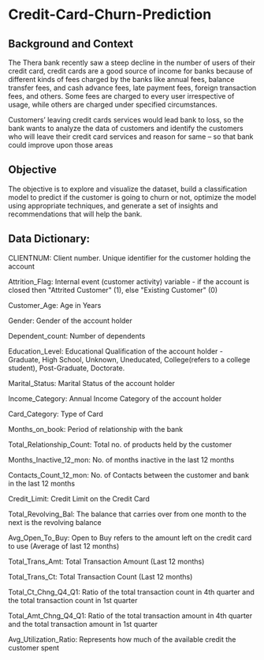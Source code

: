 # Credit-Card-Churn-Prediction

## Background and Context
The Thera bank recently saw a steep decline in the number of users of their credit card, credit cards are a good source of income for banks because of different kinds of fees charged by the banks like annual fees, balance transfer fees, and cash advance fees, late payment fees, foreign transaction fees, and others. Some fees are charged to every user irrespective of usage, while others are charged under specified circumstances.

Customers’ leaving credit cards services would lead bank to loss, so the bank wants to analyze the data of customers and identify the customers who will leave their credit card services and reason for same – so that bank could improve upon those areas

## Objective
The objective is to explore and visualize the dataset, build a classification model to predict if the customer is going to churn or not, optimize the model using appropriate techniques, and generate a set of insights and recommendations that will help the bank.

## Data Dictionary:
CLIENTNUM: Client number. Unique identifier for the customer holding the account

Attrition_Flag: Internal event (customer activity) variable - if the account is closed then "Attrited Customer" (1), else "Existing Customer" (0)

Customer_Age: Age in Years

Gender: Gender of the account holder

Dependent_count: Number of dependents

Education_Level: Educational Qualification of the account holder - Graduate, High School, Unknown, Uneducated, College(refers to a college student), Post-Graduate, Doctorate.

Marital_Status: Marital Status of the account holder

Income_Category: Annual Income Category of the account holder

Card_Category: Type of Card

Months_on_book: Period of relationship with the bank

Total_Relationship_Count: Total no. of products held by the customer

Months_Inactive_12_mon: No. of months inactive in the last 12 months

Contacts_Count_12_mon: No. of Contacts between the customer and bank in the last 12 months

Credit_Limit: Credit Limit on the Credit Card

Total_Revolving_Bal: The balance that carries over from one month to the next is the revolving balance

Avg_Open_To_Buy: Open to Buy refers to the amount left on the credit card to use (Average of last 12 months)

Total_Trans_Amt: Total Transaction Amount (Last 12 months)

Total_Trans_Ct: Total Transaction Count (Last 12 months)

Total_Ct_Chng_Q4_Q1: Ratio of the total transaction count in 4th quarter and the total transaction count in 1st quarter

Total_Amt_Chng_Q4_Q1: Ratio of the total transaction amount in 4th quarter and the total transaction amount in 1st quarter

Avg_Utilization_Ratio: Represents how much of the available credit the customer spent
